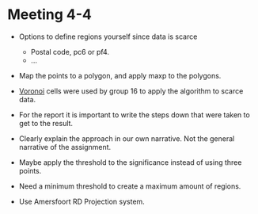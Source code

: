 # Meeting 4-4
- Options to define regions yourself since data is scarce
  - Postal code, pc6 or pf4.
  - ...
- Map the points to a polygon, and apply maxp to the polygons.
- [Voronoi](https://en.wikipedia.org/wiki/Voronoi_diagram) cells were used by 
group 16 to apply the algorithm to scarce data.

- For the report it is important to write the steps down that were taken to get 
to the result.
- Clearly explain the approach in our own narrative. Not the general narrative 
of the assignment.

- Maybe apply the threshold to the significance instead of using three points.
- Need a minimum threshold to create a maximum amount of regions.
- Use Amersfoort RD Projection system.

